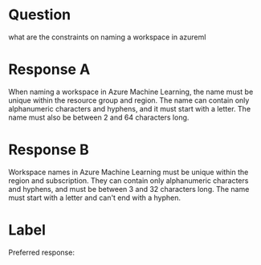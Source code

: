
# Question

what are the constraints on naming a workspace in azureml

# Response A

When naming a workspace in Azure Machine Learning, the name must be unique within the resource group and region. The name can contain only alphanumeric characters and hyphens, and it must start with a letter. The name must also be between 2 and 64 characters long.

# Response B

Workspace names in Azure Machine Learning must be unique within the region and subscription. They can contain only alphanumeric characters and hyphens, and must be between 3 and 32 characters long. The name must start with a letter and can't end with a hyphen.

# Label

Preferred response: 
